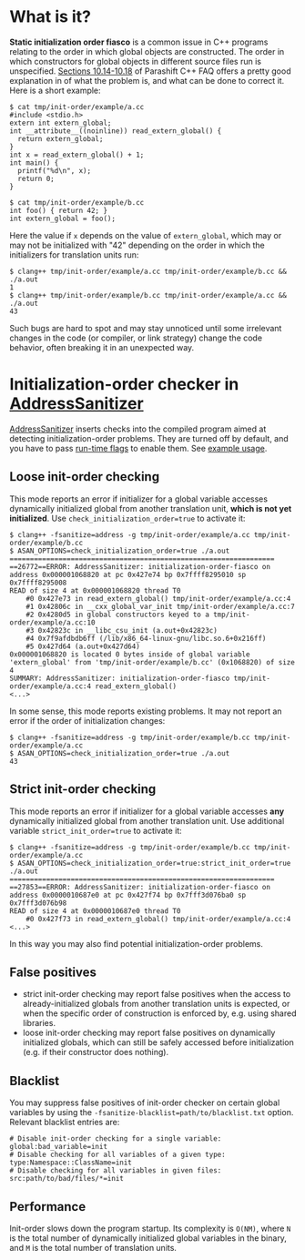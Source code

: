 # What is it?
**Static initialization order fiasco** is a common issue in C++ programs relating to the order in which global objects are constructed.  The order in which constructors for global objects in different source files run is unspecified. [Sections 10.14-10.18](http://www.parashift.com/c++-faq/static-init-order.html) of Parashift C++ FAQ offers a pretty good explanation in of what the problem is, and what can be done to correct it. Here is a short example:

```
$ cat tmp/init-order/example/a.cc
#include <stdio.h>
extern int extern_global;
int __attribute__((noinline)) read_extern_global() {
  return extern_global;
}
int x = read_extern_global() + 1;
int main() {
  printf("%d\n", x);
  return 0;
}

$ cat tmp/init-order/example/b.cc
int foo() { return 42; }
int extern_global = foo();
```

Here the value if `x` depends on the value of `extern_global`, which may or may not be initialized with "42" depending on the order in which the initializers for translation units run:
```
$ clang++ tmp/init-order/example/a.cc tmp/init-order/example/b.cc && ./a.out 
1
$ clang++ tmp/init-order/example/b.cc tmp/init-order/example/a.cc && ./a.out 
43
```

Such bugs are hard to spot and may stay unnoticed until some irrelevant changes in the code (or compiler, or link strategy) change the code behavior, often breaking it in an unexpected way.

# Initialization-order checker in [AddressSanitizer](AddressSanitizer)
[AddressSanitizer](AddressSanitizer) inserts checks into the compiled program aimed at detecting initialization-order problems. They are turned off by default,
and you have to pass [run-time flags](AddressSanitizerFlags) to enable them. See [example usage](AddressSanitizerExampleInitOrderFiasco).

## Loose init-order checking
This mode reports an error if initializer for a global variable accesses dynamically initialized global from another translation unit, **which is not yet initialized**.
Use `check_initialization_order=true` to activate it:
```
$ clang++ -fsanitize=address -g tmp/init-order/example/a.cc tmp/init-order/example/b.cc
$ ASAN_OPTIONS=check_initialization_order=true ./a.out
=================================================================
==26772==ERROR: AddressSanitizer: initialization-order-fiasco on address 0x000001068820 at pc 0x427e74 bp 0x7ffff8295010 sp 0x7ffff8295008
READ of size 4 at 0x000001068820 thread T0
    #0 0x427e73 in read_extern_global() tmp/init-order/example/a.cc:4
    #1 0x42806c in __cxx_global_var_init tmp/init-order/example/a.cc:7
    #2 0x4280d5 in global constructors keyed to a tmp/init-order/example/a.cc:10
    #3 0x42823c in __libc_csu_init (a.out+0x42823c)
    #4 0x7f9afdbdb6ff (/lib/x86_64-linux-gnu/libc.so.6+0x216ff)
    #5 0x427d64 (a.out+0x427d64)
0x000001068820 is located 0 bytes inside of global variable 'extern_global' from 'tmp/init-order/example/b.cc' (0x1068820) of size 4
SUMMARY: AddressSanitizer: initialization-order-fiasco tmp/init-order/example/a.cc:4 read_extern_global()
<...>
```

In some sense, this mode reports existing problems. It may not report an error if the order of initialization changes:
```
$ clang++ -fsanitize=address -g tmp/init-order/example/b.cc tmp/init-order/example/a.cc
$ ASAN_OPTIONS=check_initialization_order=true ./a.out
43
```

## Strict init-order checking
This mode reports an error if initializer for a global variable accesses **any** dynamically initialized global from another translation unit. Use additional variable `strict_init_order=true` to activate it:
```
$ clang++ -fsanitize=address -g tmp/init-order/example/b.cc tmp/init-order/example/a.cc
$ ASAN_OPTIONS=check_initialization_order=true:strict_init_order=true ./a.out
=================================================================
==27853==ERROR: AddressSanitizer: initialization-order-fiasco on address 0x0000010687e0 at pc 0x427f74 bp 0x7fff3d076ba0 sp 0x7fff3d076b98
READ of size 4 at 0x0000010687e0 thread T0
    #0 0x427f73 in read_extern_global() tmp/init-order/example/a.cc:4
<...>
```

In this way you may also find potential initialization-order problems.

## False positives
  * strict init-order checking may report false positives when the access to already-initialized globals from another translation units is expected, or when the specific order of construction is enforced by, e.g. using shared libraries.
  * loose init-order checking may report false positives on dynamically initialized globals, which can still be safely accessed before initialization (e.g. if their constructor does nothing).

## Blacklist
You may suppress false positives of init-order checker on certain global variables by using the `-fsanitize-blacklist=path/to/blacklist.txt` option. Relevant blacklist entries are:
```
# Disable init-order checking for a single variable:
global:bad_variable=init
# Disable checking for all variables of a given type:
type:Namespace::ClassName=init
# Disable checking for all variables in given files:
src:path/to/bad/files/*=init
```

## Performance
Init-order slows down the program startup. Its complexity is `O(NM)`, where `N` is the total number of dynamically initialized global variables in the binary, and `M` is the total number of translation units.